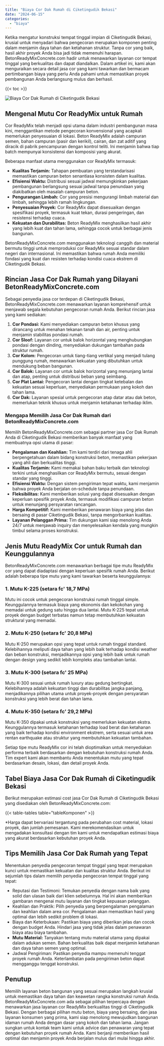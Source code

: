 ```yaml
---
title: "Biaya Cor Dak Rumah di Ciketingudik Bekasi"
date: "2024-06-15"
categories: 
  - "biaya"
---
```


Ketika mengatur konstruksi tempat tinggal impian di Ciketingudik Bekasi, krusial untuk menyadari bahwa pengecoran merupakan komponen penting dalam menjamin daya tahan dan ketahanan struktur. Tanpa cor yang baik, hasil akhir proyek Anda bisa jadi tidak memenuhi harapan. BetonReadyMixConcrete.com hadir untuk menawarkan layanan cor tempat tinggal yang berkualitas dan dapat diandalkan. Dalam artikel ini, kami akan menguraikan secara detail jasa cor yang kami tawarkan dan bermacam pertimbangan biaya yang perlu Anda pahami untuk memastikan proyek pembangunan Anda berlangsung mulus dan berhasil.

{{< toc >}}

![Biaya Cor Dak Rumah di Ciketingudik Bekasi](https://betoncor8.github.io/cor/harga-beton-readymix-concrete%20(41).png)

## Mengenal Mutu Cor ReadyMix untuk Rumah

Cor ReadyMix telah menjadi opsi utama dalam industri pembangunan masa kini, menggantikan metode pengecoran konvensional yang acapkali memerlukan penyesuaian di lokasi. Beton ReadyMix adalah campuran semen, bahan campuran (pasir dan kerikil), cairan, dan zat aditif yang diracik di pabrik pencampuran dengan kontrol teliti. Ini menjamin bahwa tiap batch mempunyai konsistensi dan komposisi yang akurat.

Beberapa manfaat utama menggunakan cor ReadyMix termasuk:

- **Kualitas Terjamin:** Tahapan pembuatan yang terstandarisasi memastikan campuran beton senantiasa konsisten dalam kualitas.
- **Efisiensi Waktu:** Distribusi sesuai jadwal memungkinkan pekerjaan pembangunan berlangsung sesuai jadwal tanpa penundaan yang diakibatkan oleh masalah campuran beton.
- **Pengurangan Limbah:** Cor yang presisi mengurangi limbah material dan limbah, sehingga lebih ramah lingkungan.
- **Penyesuaian Proyek:** Cor ReadyMix dapat disesuaikan dengan spesifikasi proyek, termasuk kuat tekan, durasi pengeringan, dan resistensi terhadap cuaca.
- **Kekuatan dan Durabilitas:** Beton ReadyMix menghasilkan hasil akhir yang lebih kuat dan tahan lama, sehingga cocok untuk berbagai jenis bangunan.

BetonReadyMixConcrete.com menggunakan teknologi canggih dan material bermutu tinggi untuk memproduksi cor ReadyMix sesuai standar dalam negeri dan internasional. Ini memastikan bahwa rumah Anda memiliki fondasi yang kuat dan resisten terhadap kondisi cuaca ekstrem di Ciketingudik Bekasi.

## Rincian Jasa Cor Dak Rumah yang Dilayani BetonReadyMixConcrete.com

Sebagai penyedia jasa cor terdepan di Ciketingudik Bekasi, BetonReadyMixConcrete.com menawarkan layanan komprehensif untuk menjawab segala kebutuhan pengecoran rumah Anda. Berikut rincian jasa yang kami sediakan:

1. **Cor Pondasi:** Kami menyediakan campuran beton khusus yang dirancang untuk menahan tekanan tanah dan air, penting untuk menjamin stabilitas pondasi rumah.
2. **Cor Sloof:** Layanan cor untuk balok horizontal yang menghubungkan pondasi dengan dinding, menyediakan dukungan tambahan pada struktur rumah.
3. **Cor Kolom:** Pengecoran untuk tiang-tiang vertikal yang menjadi tulang punggung rumah, menawarkan kekuatan yang dibutuhkan untuk mendukung beban bangunan.
4. **Cor Balok:** Layanan cor untuk balok horizontal yang menunjang lantai dan atap, penting untuk distribusi beban yang seimbang.
5. **Cor Plat Lantai:** Pengecoran lantai dengan tingkat ketebalan dan kekuatan sesuai keperluan, menyediakan permukaan yang kokoh dan tahan lama.
6. **Cor Dak:** Layanan spesial untuk pengecoran atap datar atau dak beton, memerlukan teknik khusus untuk menjamin ketahanan terhadap iklim.

### Mengapa Memilih Jasa Cor Dak Rumah dari BetonReadyMixConcrete.com

Memilih BetonReadyMixConcrete.com sebagai partner jasa Cor Dak Rumah Anda di Ciketingudik Bekasi memberikan banyak manfaat yang membuatnya opsi utama di pasar:

- **Pengalaman dan Keahlian:** Tim kami terdiri dari tenaga ahli berpengetahuan dalam bidang konstruksi beton, memastikan pekerjaan yang ahli dan berkualitas tinggi.
- **Kualitas Terjamin:** Kami memakai bahan baku terbaik dan teknologi terkini untuk menghasilkan cor ReadyMix bermutu, sesuai dengan standar yang tinggi.
- **Efisiensi Waktu:** Dengan sistem pengiriman tepat waktu, kami menjamin bahwa proyek Anda berjalan on-schedule tanpa penundaan.
- **Fleksibilitas:** Kami memberikan solusi yang dapat disesuaikan dengan keperluan spesifik proyek Anda, termasuk modifikasi campuran beton untuk menunjang persyaratan rancangan.
- **Harga Kompetitif:** Kami memberikan penawaran biaya yang jelas dan bersaing di pasar Ciketingudik Bekasi, tanpa mengorbankan kualitas.
- **Layanan Pelanggan Prima:** Tim dukungan kami siap menolong Anda 24/7 untuk menjawab inquiry dan menyelesaikan kendala yang mungkin timbul selama proses konstruksi.

## Jenis Mutu ReadyMix Cor untuk Rumah dan Keunggulannya

BetonReadyMixConcrete.com menawarkan berbagai tipe mutu ReadyMix cor yang dapat diadaptasi dengan keperluan spesifik rumah Anda. Berikut adalah beberapa tipe mutu yang kami tawarkan beserta keunggulannya:

### 1\. Mutu K-225 (setara fc' 18,7 MPa)

Mutu ini cocok untuk pengecoran konstruksi rumah tinggal simple. Keunggulannya termasuk biaya yang ekonomis dan kekokohan yang memadai untuk gedung satu hingga dua lantai. Mutu K-225 tepat untuk proyek dengan budget terbatas namun tetap membutuhkan kekuatan struktural yang memadai.

### 2\. Mutu K-250 (setara fc' 20,8 MPa)

Mutu K-250 merupakan opsi yang tepat untuk rumah tinggal standard. Kelebihannya meliputi daya tahan yang lebih baik terhadap kondisi weather dan beban konstruksi, menjadikannya opsi yang lebih baik untuk rumah dengan design yang sedikit lebih kompleks atau tambahan lantai.

### 3\. Mutu K-300 (setara fc' 25 MPa)

Mutu K-300 sesuai untuk rumah luxury atau gedung bertingkat. Kelebihannya adalah kekuatan tinggi dan durabilitas jangka panjang, menjadikannya pilihan utama untuk proyek-proyek dengan persyaratan konstruksi yang lebih berat dan tahan lama.

### 4\. Mutu K-350 (setara fc' 29,2 MPa)

Mutu K-350 dipakai untuk konstruksi yang memerlukan kekuatan ekstra. Keunggulannya termasuk ketahanan terhadap load berat dan ketahanan yang baik terhadap kondisi environment ekstrem, serta sesuai untuk area rentan earthquake atau struktur yang membutuhkan kekuatan tambahan.

Setiap tipe mutu ReadyMix cor ini telah dioptimalkan untuk menyediakan performa terbaik berdasarkan dengan kebutuhan konstruksi rumah Anda. Tim expert kami akan membantu Anda menentukan mutu yang tepat berdasarkan desain, lokasi, dan detail proyek Anda.

## Tabel Biaya Jasa Cor Dak Rumah di Ciketingudik Bekasi

Berikut merupakan estimasi cost jasa Cor Dak Rumah di Ciketingudik Bekasi yang disediakan oleh BetonReadyMixConcrete.com:

{{< table-tables table="tableKomponen" >}}

\*Harga dapat bervariasi tergantung pada perubahan cost material, lokasi proyek, dan jumlah pemesanan. Kami merekomendasikan untuk mengadakan konsultasi dengan tim kami untuk mendapatkan estimasi biaya yang akurat berdasarkan kebutuhan proyek Anda.

## Tips Memilih Jasa Cor Dak Rumah yang Tepat

Menentukan penyedia pengecoran tempat tinggal yang tepat merupakan kunci untuk memastikan kekuatan dan kualitas struktur Anda. Berikut ini sejumlah tips dalam memilih penyedia pengecoran tempat tinggal yang tepat:

- Reputasi dan Testimoni: Temukan penyedia dengan nama baik yang solid dan ulasan baik dari klien sebelumnya. Hal ini akan memberikan gambaran mengenai mutu layanan dan tingkat kepuasan pelanggan.
- Keahlian dan Praktik: Pilih penyedia yang berpengalaman pengalaman dan keahlian dalam area cor. Pengalaman akan memastikan hasil yang optimal dan lebih sedikit problem di lokasi.
- Biaya dan Keterbukaan: Pastikan biaya yang diberikan jelas dan cocok dengan budget Anda. Hindari jasa yang tidak jelas dalam penawaran biaya atau biaya tambahan.
- **Mutu Material:** Tanyakan tentang mutu material utama yang dipakai dalam adukan semen. Bahan berkualitas baik dapat menjamin ketahanan dan daya tahan semen yang optimal.
- Jadwal Pengiriman: Pastikan penyedia mampu memenuhi tenggat proyek rumah Anda. Keterlambatan pada pengiriman beton dapat mengganggu tenggat konstruksi.

## Penutup

Memilih layanan beton bangunan yang sesuai merupakan langkah krusial untuk memastikan daya tahan dan keawetan rangka konstruksi rumah Anda. BetonReadyMixConcrete.com ada sebagai pilihan terpercaya dengan menawarkan jasa layanan cor ReadyMix berkualitas tinggi di Ciketingudik Bekasi. Dengan berbagai pilihan mutu beton, biaya yang bersaing, dan jasa layanan konsumen yang prima, kami siap menolong mewujudkan bangunan idaman rumah Anda dengan dasar yang kokoh dan tahan lama. Jangan sungkan untuk kontak team kami untuk advice dan penawaran yang tepat dengan kebutuhan proyek rumah Anda. Kami berjanji memberikan hasil optimal dan menjamin proyek Anda berjalan mulus dari mulai hingga akhir.
